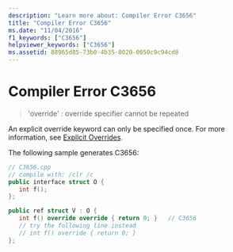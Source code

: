 ```yaml
---
description: "Learn more about: Compiler Error C3656"
title: "Compiler Error C3656"
ms.date: "11/04/2016"
f1_keywords: ["C3656"]
helpviewer_keywords: ["C3656"]
ms.assetid: 88965d85-73b0-4b35-8020-0650c9c94cd8
---
```

# Compiler Error C3656

> 'override' : override specifier cannot be repeated

An explicit override keyword can only be specified once. For more information, see [Explicit Overrides](../../extensions/explicit-overrides-cpp-component-extensions.md).

The following sample generates C3656:

```cpp
// C3656.cpp
// compile with: /clr /c
public interface struct O {
   int f();
};

public ref struct V : O {
   int f() override override { return 0; }   // C3656
   // try the following line instead
   // int f() override { return 0; }
};
```
